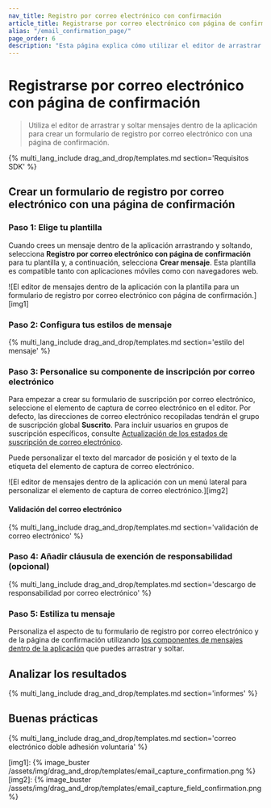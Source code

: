 ```yaml
---
nav_title: Registro por correo electrónico con confirmación
article_title: Registrarse por correo electrónico con página de confirmación
alias: "/email_confirmation_page/"
page_order: 6
description: "Esta página explica cómo utilizar el editor de arrastrar y soltar mensajes dentro de la aplicación para crear un formulario de registro por correo electrónico que tenga una página de confirmación."
---
```


# Registrarse por correo electrónico con página de confirmación

> Utiliza el editor de arrastrar y soltar mensajes dentro de la aplicación para crear un formulario de registro por correo electrónico con una página de confirmación.

{% multi_lang_include drag_and_drop/templates.md section='Requisitos SDK' %}

## Crear un formulario de registro por correo electrónico con una página de confirmación

### Paso 1: Elige tu plantilla

Cuando crees un mensaje dentro de la aplicación arrastrando y soltando, selecciona **Registro por correo electrónico con página de confirmación** para tu plantilla y, a continuación, selecciona **Crear mensaje**. Esta plantilla es compatible tanto con aplicaciones móviles como con navegadores web.

![El editor de mensajes dentro de la aplicación con la plantilla para un formulario de registro por correo electrónico con página de confirmación.][img1]

### Paso 2: Configura tus estilos de mensaje

{% multi_lang_include drag_and_drop/templates.md section='estilo del mensaje' %}

### Paso 3: Personalice su componente de inscripción por correo electrónico

Para empezar a crear su formulario de suscripción por correo electrónico, seleccione el elemento de captura de correo electrónico en el editor. Por defecto, las direcciones de correo electrónico recopiladas tendrán el grupo de suscripción global **Suscrito**. Para incluir usuarios en grupos de suscripción específicos, consulte [Actualización de los estados de suscripción de correo electrónico]({{site.baseurl}}/user_guide/message_building_by_channel/email/managing_user_subscriptions#updating-email-subscription-states).

Puede personalizar el texto del marcador de posición y el texto de la etiqueta del elemento de captura de correo electrónico.

![El editor de mensajes dentro de la aplicación con un menú lateral para personalizar el elemento de captura de correo electrónico.][img2]

#### Validación del correo electrónico

{% multi_lang_include drag_and_drop/templates.md section='validación de correo electrónico' %}

### Paso 4: Añadir cláusula de exención de responsabilidad (opcional)

{% multi_lang_include drag_and_drop/templates.md section='descargo de responsabilidad por correo electrónico' %}

### Paso 5: Estiliza tu mensaje

Personaliza el aspecto de tu formulario de registro por correo electrónico y de la página de confirmación utilizando [los componentes de mensajes dentro de la aplicación][3] que puedes arrastrar y soltar.

## Analizar los resultados

{% multi_lang_include drag_and_drop/templates.md section='informes' %}

## Buenas prácticas

{% multi_lang_include drag_and_drop/templates.md section='correo electrónico doble adhesión voluntaria' %}

[img1]: {% image_buster /assets/img/drag_and_drop/templates/email_capture_confirmation.png %}
[img2]: {% image_buster /assets/img/drag_and_drop/templates/email_capture_field_confirmation.png %} 

[3]: {{site.baseurl}}/user_guide/message_building_by_channel/in-app_messages/drag_and_drop/style_settings/#message-components
